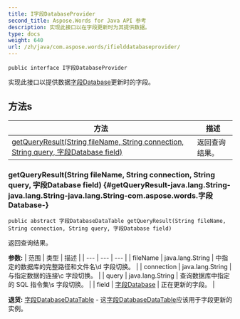 ```yaml
---
title: I字段DatabaseProvider
second_title: Aspose.Words for Java API 参考
description: 实现此接口以在字段更新时为其提供数据。
type: docs
weight: 640
url: /zh/java/com.aspose.words/ifielddatabaseprovider/
---
```

```
public interface I字段DatabaseProvider
```

实现此接口以提供数据[字段Database](../../com.aspose.words/fielddatabase)更新时的字段。
## 方法s

| 方法 | 描述 |
| --- | --- |
| [getQueryResult(String fileName, String connection, String query, 字段Database field)](#getQueryResult-java.lang.String-java.lang.String-java.lang.String-com.aspose.words.字段Database-) | 返回查询结果。 |
### getQueryResult(String fileName, String connection, String query, 字段Database field) {#getQueryResult-java.lang.String-java.lang.String-java.lang.String-com.aspose.words.字段Database-}
```
public abstract 字段DatabaseDataTable getQueryResult(String fileName, String connection, String query, 字段Database field)
```


返回查询结果。

**参数:**
| 范围 | 类型 | 描述 |
| --- | --- | --- |
| fileName | java.lang.String | 中指定的数据库的完整路径和文件名\\d 字段切换。 |
| connection | java.lang.String | 与指定数据的连接\\c 字段切换。 |
| query | java.lang.String | 查询数据库中指定的 SQL 指令集\\s 字段切换。 |
| field | [字段Database](../../com.aspose.words/fielddatabase) | 正在更新的字段。 |

**退货:**
[字段DatabaseDataTable](../../com.aspose.words/fielddatabasedatatable) - 这[字段DatabaseDataTable](../../com.aspose.words/fielddatabasedatatable)应该用于字段更新的实例。